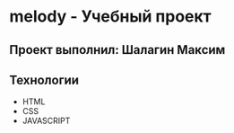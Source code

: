 # melody - Учебный проект 
## Проект выполнил: Шалагин Максим

## Технологии

- HTML
- CSS
- JAVASCRIPT
